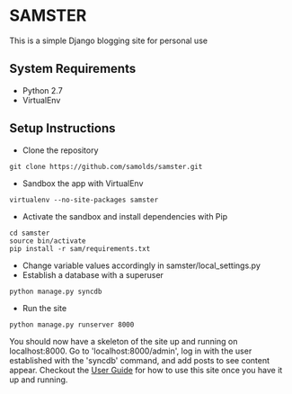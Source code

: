 SAMSTER
=======
This is a simple Django blogging site for personal use


System Requirements
-------------------
* Python 2.7
* VirtualEnv


Setup Instructions
------------------
* Clone the repository
```
git clone https://github.com/samolds/samster.git
```
* Sandbox the app with VirtualEnv
```
virtualenv --no-site-packages samster
```
* Activate the sandbox and install dependencies with Pip
```
cd samster
source bin/activate
pip install -r sam/requirements.txt
```
* Change variable values accordingly in samster/local_settings.py
* Establish a database with a superuser
```
python manage.py syncdb
```
* Run the site
```
python manage.py runserver 8000
```


You should now have a skeleton of the site up and running on localhost:8000. Go to 'localhost:8000/admin', log in with the user established with the 'syncdb' command, and add posts to see content appear.
Checkout the [User Guide](userguide.md) for how to use this site once you have it up and running.
